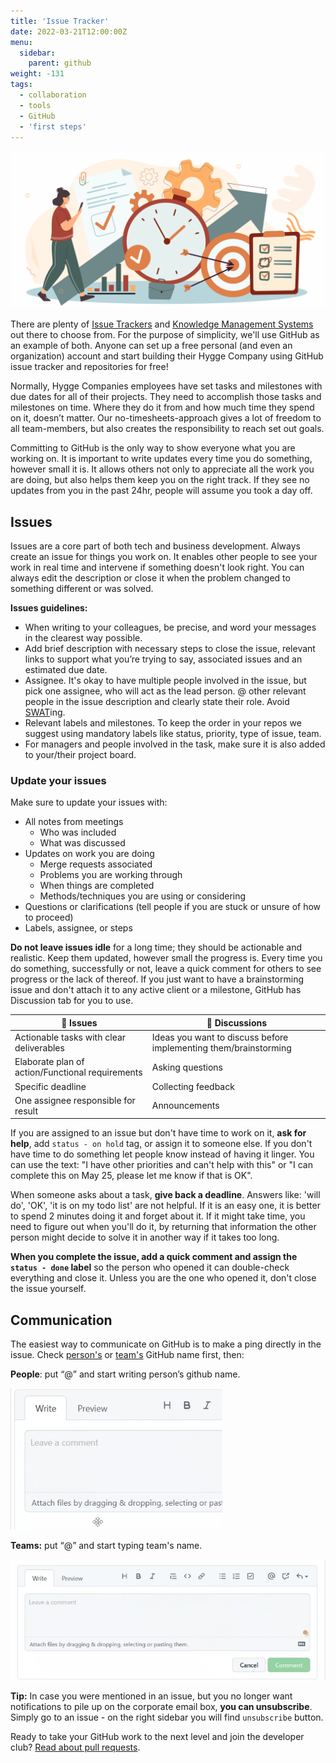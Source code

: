 ```yaml
---
title: 'Issue Tracker'
date: 2022-03-21T12:00:00Z
menu:
  sidebar:
    parent: github
weight: -131
tags:
  - collaboration
  - tools
  - GitHub
  - 'first steps'
---
```


![Issue tracker](/img/github/issue-tracker.png)

There are plenty of [Issue Trackers](https://en.wikipedia.org/wiki/Issue_tracking_system) and [Knowledge Management Systems](https://en.wikipedia.org/wiki/Knowledge_management_software) out there to choose from. For the purpose of simplicity, we'll use GitHub as an example of both. Anyone can set up a free personal (and even an organization) account and start building their Hygge Company using GitHub issue tracker and repositories for free!

Normally, Hygge Companies employees have set tasks and milestones with due dates for all of their projects. They need to accomplish those tasks and milestones on time. Where they do it from and how much time they spend on it, doesn’t matter. Our no-timesheets-approach gives a lot of freedom to all team-members, but also creates the responsibility to reach set out goals.

Committing to GitHub is the only way to show everyone what you are working on. It is important to write updates every time you do something, however small it is. It allows others not only to appreciate all the work you are doing, but also helps them keep you on the right track. If they see no updates from you in the past 24hr, people will assume you took a day off.

## Issues

Issues are a core part of both tech and business development. Always create an issue for things you work on. It enables other people to see your work in real time and intervene if something doesn't look right. You can always edit the description or close it when the problem changed to something different or was solved.

**Issues guidelines:**

- When writing to your colleagues, be precise, and word your messages in the clearest way possible.
- Add brief description with necessary steps to close the issue, relevant links to support what you’re trying to say, associated issues and an estimated due date.
- Assignee. It's okay to have multiple people involved in the issue, but pick one assignee, who will act as the lead person. @ other relevant people in the issue description and clearly state their role. Avoid [SWAT](https://hygge.work/guiding-principles/#:~:text=vs%20Police%20Officers-,SWAT,-teams%20show%20up)ing. 
- Relevant labels and milestones. To keep the order in your repos we suggest using mandatory labels like status, priority, type of issue, team. 
- For managers and people involved in the task, make sure it is also added to your/their project board.

### Update your issues

Make sure to update your issues with:

- All notes from meetings
  - Who was included
  - What was discussed
- Updates on work you are doing
  - Merge requests associated
  - Problems you are working through
  - When things are completed
  - Methods/techniques you are using or considering
- Questions or clarifications (tell people if you are stuck or unsure of how to proceed)
- Labels, assignee, or steps

**Do not leave issues idle** for a long time; they should be actionable and realistic. Keep them updated, however small the progress is. Every time you do something, successfully or not, leave a quick comment for others to see progress or the lack of thereof. If you just want to have a brainstorming issue and don't attach it to any active client or a milestone, GitHub has Discussion tab for you to use. 

| 📝 Issues | 💬 Discussions|
| ----- | ------------- |
| Actionable tasks with clear deliverables | Ideas you want to discuss before implementing them/brainstorming|
| Elaborate plan of action/Functional requirements| Asking questions|
| Specific deadline| Collecting feedback|
| One assignee responsible for result | Announcements|


If you are assigned to an issue but don't have time to work on it, **ask for help**, add `status - on hold` tag, or assign it to someone else. If you don't have time to do something let people know instead of having it linger. You can use the text: "I have other priorities and can't help with this" or "I can complete this on May 25, please let me know if that is OK".

When someone asks about a task, **give back a deadline**. Answers like: 'will do', 'OK', 'it is on my todo list' are not helpful. If it is an easy one, it is better to spend 2 minutes doing it and forget about it. If it might take time, you need to figure out when you'll do it, by returning that information the other person might decide to solve it in another way if it takes too long.

**When you complete the issue, add a quick comment and assign the `status - done` label** so the person who opened it can double-check everything and close it. Unless you are the one who opened it, don't close the issue yourself.

## Communication

The easiest way to communicate on GitHub is to make a ping directly in the issue. Check [person's](https://github.com/orgs/1712n/people) or [team's](https://github.com/orgs/1712n/teams) GitHub name first, then:

**People**: put “@” and start writing person’s github name.

![mention person](/img/github/mentioning1.gif)

**Teams:** put “@” and start typing team's name.

![mention team](/img/github/mentioning2.gif)

**Tip:** In case you were mentioned in an issue, but you no longer want notifications to pile up on the corporate email box, **you can unsubscribe**. Simply go to an issue - on the right sidebar you will find `unsubscribe` button.

Ready to take your GitHub work to the next level and join the developer club? [Read about pull requests](/github/milestones).